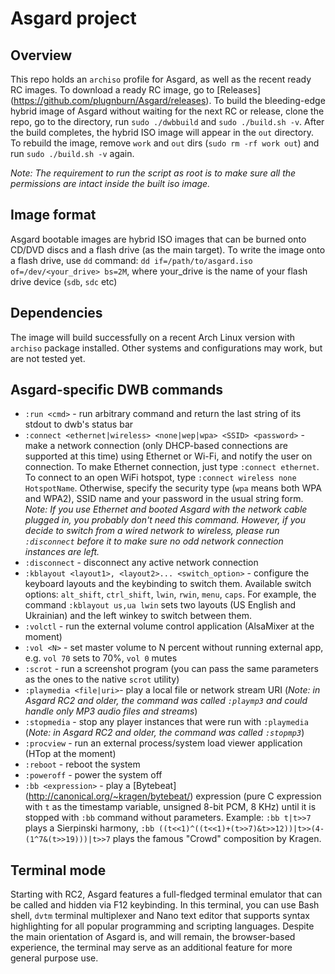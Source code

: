 Asgard project
==============

Overview
--------
This repo holds an `archiso` profile for Asgard, as well as the recent ready RC images. 
To download a ready RC image, go to [Releases] (https://github.com/plugnburn/Asgard/releases). 
To build the bleeding-edge hybrid image of Asgard without waiting for the next RC or release, clone the repo, go to the directory, run `sudo ./dwbbuild` and `sudo ./build.sh -v`. 
After the build completes, the hybrid ISO image will appear in the `out` directory.
To rebuild the image, remove `work` and `out` dirs (`sudo rm -rf work out`) and run `sudo ./build.sh -v` again.

*Note: The requirement to run the script as root is to make sure all the permissions are intact inside the built iso image.*

Image format
------------
Asgard bootable images are hybrid ISO images that can be burned onto CD/DVD discs and a flash drive (as the main target). 
To write the image onto a flash drive, use `dd` command: `dd if=/path/to/asgard.iso of=/dev/<your_drive> bs=2M`, where your_drive is the name of your flash drive device (`sdb`, `sdc` etc)

Dependencies
------------
The image will build successfully on a recent Arch Linux version with `archiso` package installed. Other systems and configurations may work, but are not tested yet.

Asgard-specific DWB commands
---------------------------------------------
- `:run <cmd>` - run arbitrary <cmd> command and return the last string of its stdout to dwb's status bar
- `:connect <ethernet|wireless> <none|wep|wpa> <SSID> <password>` - make a network connection (only DHCP-based connections are supported at this time) using Ethernet or Wi-Fi, and notify the user on connection. To make Ethernet connection, just type `:connect ethernet`. To connect to an open WiFi hotspot, type `:connect wireless none HotspotName`. Otherwise, specify the security type (`wpa` means both WPA and WPA2), SSID name and your password in the usual string form. *Note: If you use Ethernet and booted Asgard with the network cable plugged in, you probably don't need this command. However, if you decide to switch from a wired network to wireless, please run `:disconnect` before it to make sure no odd network connection instances are left.*
- `:disconnect` - disconnect any active network connection
- `:kblayout <layout1>, <layout2>... <switch_option>` - configure the keyboard layouts and the keybinding to switch them. Available switch options: `alt_shift`, `ctrl_shift`, `lwin`, `rwin`, `menu`, `caps`. For example, the command `:kblayout us,ua lwin` sets two layouts (US English and Ukrainian) and the left winkey to switch between them.
- `:volctl` - run the external volume control application (AlsaMixer at the moment)
- `:vol <N>` - set master volume to N percent without running external app, e.g. `vol 70` sets to 70%, `vol 0` mutes
- `:scrot` - run a screenshot program (you can pass the same parameters as the ones to the native `scrot` utility)
- `:playmedia <file|uri>`- play a local file or network stream URI (*Note: in Asgard RC2 and older, the command was called `:playmp3` and could handle only MP3 audio files and streams*)
- `:stopmedia` - stop any player instances that were run with `:playmedia` (*Note: in Asgard RC2 and older, the command was called `:stopmp3`*)
- `:procview` - run an external process/system load viewer application (HTop at the moment)
- `:reboot` - reboot the system
- `:poweroff` - power the system off
- `:bb <expression>` - play a [Bytebeat] (http://canonical.org/~kragen/bytebeat/) expression (pure C expression with `t` as the timestamp variable, unsigned 8-bit PCM, 8 KHz) until it is stopped with `:bb` command without parameters.
Example: `:bb t|t>>7` plays a Sierpinski harmony, `:bb ((t<<1)^((t<<1)+(t>>7)&t>>12))|t>>(4-(1^7&(t>>19)))|t>>7` plays the famous "Crowd" composition by Kragen.

Terminal mode
--------------
Starting with RC2, Asgard features a full-fledged terminal emulator that can be called and hidden via F12 keybinding.
In this terminal, you can use Bash shell, `dvtm` terminal multiplexer and Nano text editor that supports syntax highlighting for all popular programming and scripting languages.
Despite the main orientation of Asgard is, and will remain, the browser-based experience, the terminal may serve as an additional feature for more general purpose use.
